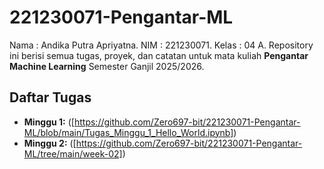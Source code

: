 # 221230071-Pengantar-ML
Nama : Andika Putra Apriyatna. NIM : 221230071. Kelas : 04 A.
Repository ini berisi semua tugas, proyek, dan catatan untuk mata kuliah **Pengantar Machine Learning** Semester Ganjil 2025/2026.
## Daftar Tugas
- **Minggu 1:** ([https://github.com/Zero697-bit/221230071-Pengantar-ML/blob/main/Tugas_Minggu_1_Hello_World.ipynb])
- **Minggu 2:** ([https://github.com/Zero697-bit/221230071-Pengantar-ML/tree/main/week-02])

